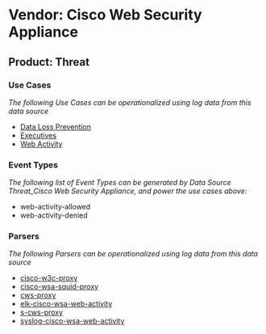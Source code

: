 Vendor: Cisco Web Security Appliance
====================================
Product: Threat
---------------

### Use Cases

_The following Use Cases can be operationalized using log data from this data source_

* [Data Loss Prevention](usecase_data_loss_prevention.md)
* [Executives](usecase_executives.md)
* [Web Activity](usecase_web_activity.md)


### Event Types

_The following list of Event Types can be generated by Data Source Threat_Cisco Web Security Appliance, and power the use cases above:_

- web-activity-allowed
- web-activity-denied


### Parsers

_The following Parsers can be operationalized using log data from this data source_

* [cisco-w3c-proxy](parserContent_cisco-w3c-proxy.md)
* [cisco-wsa-squid-proxy](parserContent_cisco-wsa-squid-proxy.md)
* [cws-proxy](parserContent_cws-proxy.md)
* [elk-cisco-wsa-web-activity](parserContent_elk-cisco-wsa-web-activity.md)
* [s-cws-proxy](parserContent_s-cws-proxy.md)
* [syslog-cisco-wsa-web-activity](parserContent_syslog-cisco-wsa-web-activity.md)
